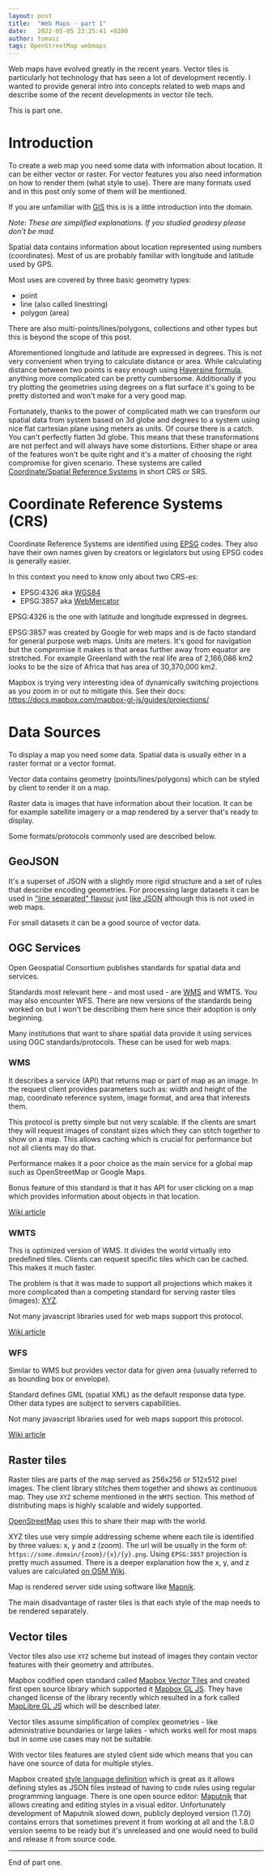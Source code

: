 ```yaml
---
layout: post
title:  "Web Maps - part 1"
date:   2022-05-05 23:25:41 +0200
author: tomasz
tags: OpenStreetMap webmaps
---
```


Web maps have evolved greatly in the recent years. Vector tiles is particularly hot technology that has seen a lot of development recently. I wanted to provide general intro into concepts related to web maps and describe some of the recent developments in vector tile tech.

This is part one.

# Introduction

To create a web map you need some data with information about location. It can be either vector or raster. For vector features you also need information on how to render them (what style to use). There are many formats used and in this post only some of them will be mentioned.

If you are unfamiliar with [GIS](https://en.wikipedia.org/wiki/Geographic_information_system) this is is a little introduction into the domain.

_Note: These are simplified explanations. If you studied geodesy please don't be mad._

Spatial data contains information about location represented using numbers (coordinates). Most of us are probably familiar with longitude and latitude used by GPS.

Most uses are covered by three basic geometry types:
- point
- line (also called linestring)
- polygon (area)

There are also multi-points/lines/polygons, collections and other types but this is beyond the scope of this post.

Aforementioned longitude and latitude are expressed in degrees. This is not very convenient when trying to calculate distance or area. While calculating distance between two points is easy enough using [Haversine formula](https://en.wikipedia.org/wiki/Haversine_formula), anything more complicated can be pretty cumbersome. Additionally if you try plotting the geometries using degrees on a flat surface it's going to be pretty distorted and won't make for a very good map.

Fortunately, thanks to the power of complicated math we can transform our spatial data from system based on 3d globe and degrees to a system using nice flat cartesian plane using meters as units. Of course there is a catch. You can't perfectly flatten 3d globe. This means that these transformations are not perfect and will always have some distortions. Either shape or area of the features won't be quite right and it's a matter of choosing the right compromise for given scenario. These systems are called [Coordinate/Spatial Reference Systems](https://en.wikipedia.org/wiki/Spatial_reference_system) in short CRS or SRS.

# Coordinate Reference Systems (CRS)

Coordinate Reference Systems are identified using [EPSG](https://en.wikipedia.org/wiki/EPSG_Geodetic_Parameter_Dataset) codes. They also have their own names given by creators or legislators but using EPSG codes is generally easier.

In this context you need to know only about two CRS-es:
- EPSG:4326 aka [WGS84](https://en.wikipedia.org/wiki/World_Geodetic_System#WGS84)
- EPSG:3857 aka [WebMercator](https://en.wikipedia.org/wiki/Web_Mercator_projection)

EPSG:4326 is the one with latitude and longitude expressed in degrees.

EPSG:3857 was created by Google for web maps and is de facto standard for general purpose web maps. Units are meters. It's good for navigation but the compromise it makes is that areas further away from equator are stretched. For example Greenland with the real life area of 2,166,086 km2 looks to be the size of Africa that has area of 30,370,000 km2.

Mapbox is trying very interesting idea of dynamically switching projections as you zoom in or out to mitigate this. See their docs: https://docs.mapbox.com/mapbox-gl-js/guides/projections/

# Data Sources

To display a map you need some data. Spatial data is usually either in a raster format or a vector format.

Vector data contains geometry (points/lines/polygons) which can be styled by client to render it on a map.

Raster data is images that have information about their location. It can be for example satellite imagery or a map rendered by a server that's ready to display.

Some formats/protocols commonly used are described below.

## GeoJSON

It's a superset of JSON with a slightly more rigid structure and a set of rules that describe encoding geometries. For processing large datasets it can be used in ["line separated" flavour](https://datatracker.ietf.org/doc/html/rfc8142) just [like JSON](https://datatracker.ietf.org/doc/html/rfc7464) although this is not used in web maps.

For small datasets it can be a good source of vector data.

## OGC Services

Open Geospatial Consortium publishes standards for spatial data and services.

Standards most relevant here - and most used - are [WMS](#WMS) and WMTS. You may also encounter WFS. There are new versions of the standards being worked on but I won't be describing them here since their adoption is only beginning.

Many institutions that want to share spatial data provide it using services using OGC standards/protocols. These can be used for web maps.

### WMS

It describes a service (API) that returns map or part of map as an image. In the request client provides parameters such as: width and height of the map, coordinate reference system, image format, and area that interests them.

This protocol is pretty simple but not very scalable. If the clients are smart they will request images of constant sizes which they can stitch together to show on a map. This allows caching which is crucial for performance but not all clients may do that.

Performance makes it a poor choice as the main service for a global map such as OpenStreetMap or Google Maps.

Bonus feature of this standard is that it has API for user clicking on a map which provides information about objects in that location.

[Wiki article](https://en.wikipedia.org/wiki/Web_Map_Service)

### WMTS

This is optimized version of WMS. It divides the world virtually into predefined tiles. Clients can request specific tiles which can be cached. This makes it much faster.

The problem is that it was made to support all projections which makes it more complicated than a competing standard for serving raster tiles (images): [XYZ](https://en.wikipedia.org/wiki/Tiled_web_map).

Not many javascript libraries used for web maps support this protocol.

[Wiki article](https://en.wikipedia.org/wiki/Web_Map_Tile_Service)

### WFS

Similar to WMS but provides vector data for given area (usually referred to as bounding box or envelope).

Standard defines GML (spatial XML) as the default response data type. Other data types are subject to servers capabilities.

Not many javascript libraries used for web maps support this protocol.

[Wiki article](https://en.wikipedia.org/wiki/Web_Feature_Service)

## Raster tiles

Raster tiles are parts of the map served as 256x256 or 512x512 pixel images. The client library stitches them together and shows as continuous map.
They use `XYZ` scheme mentioned in the `WMTS` section. This method of distributing maps is highly scalable and widely supported.

[OpenStreetMap](https://osm.org) uses this to share their map with the world.

XYZ tiles use very simple addressing scheme where each tile is identified by three values: x, y and z (zoom). The url will be usually in the form of: `https://some.domain/{zoom}/{x}/{y}.png`. Using `EPSG:3857` projection is pretty much assumed. There is a deeper explanation how the x, y, and z values are calculated [on OSM Wiki](https://wiki.openstreetmap.org/wiki/Slippy_map_tilenames).

Map is rendered server side using software like [Mapnik](https://wiki.openstreetmap.org/wiki/Mapnik).

The main disadvantage of raster tiles is that each style of the map needs to be rendered separately.

## Vector tiles

Vector tiles also use `XYZ` scheme but instead of images they contain vector features with their geometry and attributes.

Mapbox codified open standard called [Mapbox Vector Tiles](https://github.com/mapbox/vector-tile-spec) and created first open source library which supported it [Mapbox GL JS](https://github.com/mapbox/mapbox-gl-js). They have changed license of the library recently which resulted in a fork called [MapLibre GL JS](https://github.com/maplibre/maplibre-gl-js) which will be described later.

Vector tiles assume simplification of complex geometries - like administrative boundaries or large lakes - which works well for most maps but in some use cases may not be suitable.

With vector tiles features are styled client side which means that you can have one source of data for multiple styles.

Mapbox created [style language definition](https://docs.mapbox.com/mapbox-gl-js/style-spec/) which is great as it allows defining styles as JSON files instead of having to code rules using regular programming language. There is one open source editor: [Maputnik](https://maputnik.github.io/) that allows creating and editing styles in a visual editor. Unfortunately development of Maputnik slowed down, publicly deployed version (1.7.0) contains errors that sometimes prevent it from working at all and the 1.8.0 version seems to be ready but it's unreleased and one would need to build and release it from source code.

---

End of part one.
